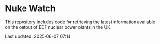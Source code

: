 # Nuke Watch

This repository includes code for retrieving the latest information available on the output of EDF nuclear power plants in the UK.

Last updated: 2025-06-07 07:14
